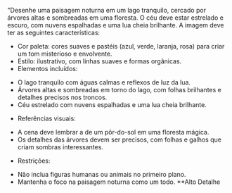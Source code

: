 "Desenhe uma paisagem noturna em um lago tranquilo, cercado por árvores altas e sombreadas em uma floresta. O céu deve estar estrelado e escuro, com nuvens espalhadas e uma lua cheia brilhante. A imagem deve ter as seguintes características:

* Cor paleta: cores suaves e pastéis (azul, verde, laranja, rosa) para criar um tom misterioso e envolvente.
* Estilo: ilustrativo, com linhas suaves e formas orgânicas.
* Elementos incluídos:
 + O lago tranquilo com águas calmas e reflexos de luz da lua.
 + Árvores altas e sombreadas em torno do lago, com folhas brilhantes e detalhes precisos nos troncos.
 + Céu estrelado com nuvens espalhadas e uma lua cheia brilhante.
* Referências visuais:
 + A cena deve lembrar a de um pôr-do-sol em uma floresta mágica.
 + Os detalhes das árvores devem ser precisos, com folhas e galhos que criam sombras interessantes.
* Restrições:
 + Não inclua figuras humanas ou animais no primeiro plano.
 + Mantenha o foco na paisagem noturna como um todo.
**Alto Detalhe
